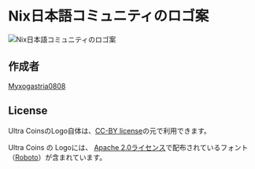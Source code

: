 # Nix日本語コミュニティのロゴ案

![Nix日本語コミュニティのロゴ案](https://github.com/Myxogastria0808/nix-japanese-community-logo-proposal/blob/main/nix-japanese-community-square-white-background.png)

## 作成者

[Myxogastria0808](https://github.com/Myxogastria0808/)

## License

Ultra CoinsのLogo自体は、[CC-BY license](https://creativecommons.org/licenses/by/4.0/)の元で利用できます。

Ultra Coins の Logoには、 [Apache 2.0ライセンス](https://www.apache.org/licenses/LICENSE-2.0)で配布されているフォント（[Roboto](https://fonts.google.com/specimen/Roboto)）が含まれています。
